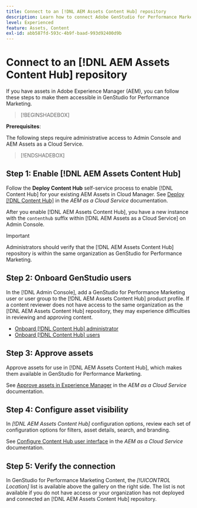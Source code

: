 ```yaml
---
title: Connect to an [!DNL AEM Assets Content Hub] repository
description: Learn how to connect Adobe GenStudio for Performance Marketing to an Adobe Experience Manager (AEM) [!DNL Content Hub] repository and leverage existing approved content.
level: Experienced
feature: Assets, Content
exl-id: abb587fd-593c-4b9f-baad-993d92400d9b
---
```

# Connect to an [!DNL AEM Assets Content Hub] repository

If you have assets in Adobe Experience Manager (AEM), you can follow these steps to make them accessible in GenStudio for Performance Marketing.

>[!BEGINSHADEBOX]

**Prerequisites**:

The following steps require administrative access to Admin Console and AEM Assets as a Cloud Service.

>[!ENDSHADEBOX]

## Step 1: Enable [!DNL AEM Assets Content Hub]

Follow the **Deploy Content Hub** self-service process to enable [!DNL Content Hub] for your existing AEM Assets in Cloud Manager. See [Deploy [!DNL Content Hub]](https://experienceleague.adobe.com/en/docs/experience-manager-cloud-service/content/assets/content-hub/deploy-content-hub) in the _AEM as a Cloud Service_ documentation.

After you enable [!DNL AEM Assets Content Hub], you have a new instance with the `contenthub` suffix within [!DNL AEM Assets as a Cloud Service] on Admin Console.

>[!IMPORTANT]
>
>Administrators should verify that the [!DNL AEM Assets Content Hub] repository is within the same organization as GenStudio for Performance Marketing.

## Step 2: Onboard GenStudio users

In the [!DNL Admin Console], add a GenStudio for Performance Marketing user or user group to the [!DNL AEM Assets Content Hub] product profile. If a content reviewer does not have access to the same organization as the [!DNL AEM Assets Content Hub] repository, they may experience difficulties in reviewing and approving content.

- [Onboard [!DNL Content Hub] administrator](https://experienceleague.adobe.com/en/docs/experience-manager-cloud-service/content/assets/content-hub/deploy-content-hub#onboard-content-hub-administrator)
- [Onboard [!DNL Content Hub] users](https://experienceleague.adobe.com/en/docs/experience-manager-cloud-service/content/assets/content-hub/deploy-content-hub#onboard-content-hub-users)

## Step 3: Approve assets

Approve assets for use in [!DNL AEM Assets Content Hub], which makes them available in GenStudio for Performance Marketing.

See [Approve assets in Experience Manager](https://experienceleague.adobe.com/en/docs/experience-manager-cloud-service/content/assets/dynamicmedia/dynamic-media-open-apis/approve-assets) in the _AEM as a Cloud Service_ documentation.

## Step 4: Configure asset visibility

In _[!DNL AEM Assets Content Hub]_ configuration options, review each set of configuration options for filters, asset details, search, and branding.

See [Configure Content Hub user interface](https://experienceleague.adobe.com/en/docs/experience-manager-cloud-service/content/assets/content-hub/configure-content-hub-ui-options) in the _AEM as a Cloud Service_ documentation.

## Step 5: Verify the connection

In GenStudio for Performance Marketing Content, the _[!UICONTROL Location]_ list is available above the gallery on the right side. The list is not available if you do not have access or your organization has not deployed and connected an [!DNL AEM Assets Content Hub] repository.
